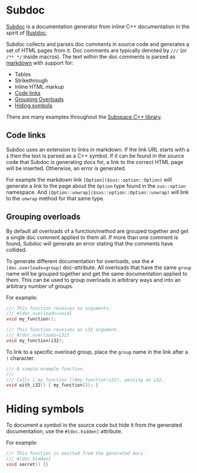# Subdoc

[Subdoc](subdoc/) is a documentation generator from inline C++ documentation
in the spirit of
[Rustdoc](https://doc.rust-lang.org/rustdoc/what-is-rustdoc.html).

Subdoc collects and parses doc comments in source code and generates a
set of HTML pages from it. Doc comments are typically denoted by `///`
(or `/** */` inside macros). The text within the doc comments is parsed
as [markdown]($https://www.markdownguide.org/) with support for:
* Tables
* Strikethrough
* Inline HTML markup
* [Code links](#code-links)
* [Grouping Overloads](#grouping-overloads)
* [Hiding symbols](#hiding-symbols)

There are many examples throughout the [Subspace C++ library](
https://github.com/chromium/subspace/tree/main/sus).

## Code links

Subdoc uses an extension to links in markdown. If the link URL starts with
a `$` then the text is parsed as a C++ symbol. If it can be found in the
source code that Subdoc is generating docs for, a link to the correct HTML
page will be inserted. Otherwise, an error is generated.

For example the markdown link `[Option]($sus::option::Option)` will generate
a link to the page about the `Option` type found in the `sus::option`
namespace. And `[Option::unwrap]($sus::option::Option::unwrap)` will link to
the `unwrap` method for that same type.

## Grouping overloads

By default all overloads of a function/method are grouped together and get a
single doc comment applied to them all. If more than one comment is found,
Subdoc will generate an error stating that the comments have collided.

To generate different documentation for overloads, use the
`#[doc.overloads=group]` doc-attribute. All overloads that have the same
`group` name will be grouped together and get the same documentation applied
to them. This can be used to group overloads in arbitrary ways and into an
arbitrary number of groups.

For example:
```cpp
/// This function receives no arguments.
/// #[doc.overloads=void]
void my_function();

/// This function receives an i32 argument.
/// #[doc.overloads=i32]
void my_function(i32);
```

To link to a specific overload group, place the `group` name in the link after
a `!` character.

```cpp
/// A simple example function.
///
/// Calls [`my_function`](#my_function!i32), passing an i32.
void with_i32() { my_function(2); }
```

# Hiding symbols

To document a symbol in the source code but hide it from the generated documentation,
use the `#[doc.hidden]` attribute.

For example:
```cpp
/// This function is omitted from the generated docs.
/// #[doc.hidden]
void secret() {}
```
